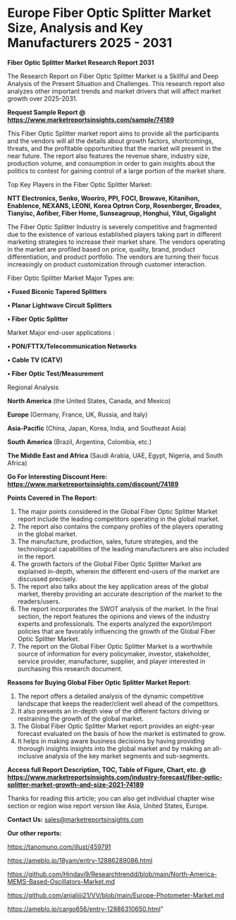 # Europe Fiber Optic Splitter Market Size, Analysis and Key Manufacturers 2025 - 2031

<strong>Fiber Optic Splitter Market Research Report 2031</strong>

The Research Report on Fiber Optic Splitter Market is a Skillful and Deep Analysis of the Present Situation and Challenges. This research report also analyzes other important trends and market drivers that will affect market growth over 2025-2031.

<strong>Request Sample Report @ <a href=https://www.marketreportsinsights.com/sample/74189>https://www.marketreportsinsights.com/sample/74189</a></strong>

This Fiber Optic Splitter market report aims to provide all the participants and the vendors will all the details about growth factors, shortcomings, threats, and the profitable opportunities that the market will present in the near future. The report also features the revenue share, industry size, production volume, and consumption in order to gain insights about the politics to contest for gaining control of a large portion of the market share.

Top Key Players in the Fiber Optic Splitter Market:

<strong>NTT Electronics, Senko, Wooriro, PPI, FOCI, Browave, Kitanihon, Enablence, NEXANS, LEONI, Korea Optron Corp, Rosenberger, Broadex, Tianyisc, Aofiber, Fiber Home, Sunseagroup, Honghui, Yilut, Gigalight</strong>

The Fiber Optic Splitter Industry is severely competitive and fragmented due to the existence of various established players taking part in different marketing strategies to increase their market share. The vendors operating in the market are profiled based on price, quality, brand, product differentiation, and product portfolio. The vendors are turning their focus increasingly on product customization through customer interaction.

Fiber Optic Splitter Market Major Types are:

<strong>• Fused Biconic Tapered Splitters

• Planar Lightwave Circuit Splitters

• Fiber Optic Splitter</strong>

Market Major end-user applications :

<strong>• PON/FTTX/Telecommunication Networks

• Cable TV (CATV)

• Fiber Optic Test/Measurement</strong>

Regional Analysis

</u><strong><b>North America</b></strong> (the United States, Canada, and Mexico)

<strong><b>Europe </b></strong>(Germany, France, UK, Russia, and Italy)

<strong><b>Asia-Pacific</b></strong> (China, Japan, Korea, India, and Southeast Asia)

<strong><b>South America</b></strong> (Brazil, Argentina, Colombia, etc.)

<strong><b>The Middle East and Africa</b></strong> (Saudi Arabia, UAE, Egypt, Nigeria, and South Africa)

<strong>Go For Interesting Discount Here: <a href=https://www.marketreportsinsights.com/discount/74189>https://www.marketreportsinsights.com/discount/74189</a></strong>

<strong>Points Covered in The Report:</strong>
<ol>
  <li>The major points considered in the Global Fiber Optic Splitter Market report include the leading competitors operating in the global market.</li>
  <li>The report also contains the company profiles of the players operating in the global market.</li>
  <li>The manufacture, production, sales, future strategies, and the technological capabilities of the leading manufacturers are also included in the report.</li>
  <li>The growth factors of the Global Fiber Optic Splitter Market are explained in-depth, wherein the different end-users of the market are discussed precisely.</li>
  <li>The report also talks about the key application areas of the global market, thereby providing an accurate description of the market to the readers/users.</li>
  <li>The report incorporates the SWOT analysis of the market. In the final section, the report features the opinions and views of the industry experts and professionals. The experts analyzed the export/import policies that are favorably influencing the growth of the Global Fiber Optic Splitter Market.</li>
  <li>The report on the Global Fiber Optic Splitter Market is a worthwhile source of information for every policymaker, investor, stakeholder, service provider, manufacturer, supplier, and player interested in purchasing this research document.</li>
</ol>
<strong>Reasons for Buying Global Fiber Optic Splitter Market Report:</strong>

<ol>
  <li>The report offers a detailed analysis of the dynamic competitive landscape that keeps the reader/client well ahead of the competitors.</li>
  <li>It also presents an in-depth view of the different factors driving or restraining the growth of the global market.</li>
  <li>The Global Fiber Optic Splitter Market report provides an eight-year forecast evaluated on the basis of how the market is estimated to grow.</li>
  <li>It helps in making aware business decisions by having providing thorough insights insights into the global market and by making an all-inclusive analysis of the key market segments and sub-segments.</li>
</ol>
<strong>Access full Report Description, TOC, Table of Figure, Chart, etc. @ <a href=https://www.marketreportsinsights.com/industry-forecast/fiber-optic-splitter-market-growth-and-size-2021-74189>https://www.marketreportsinsights.com/industry-forecast/fiber-optic-splitter-market-growth-and-size-2021-74189</a></strong>


Thanks for reading this article; you can also get individual chapter wise section or region wise report version like Asia, United States, Europe.

<strong>Contact Us:</strong>
sales@marketreportsinsights.com

<strong>Our other reports:</strong>

<a href=https://tanomuno.com/illust/459791>https://tanomuno.com/illust/459791</a>

<a href=https://ameblo.jp/18yam/entry-12886289086.html>https://ameblo.jp/18yam/entry-12886289086.html</a>

<a href=https://github.com/Hindavi9/Researchtrendd/blob/main/North-America-MEMS-Based-Oscillators-Market.md>https://github.com/Hindavi9/Researchtrendd/blob/main/North-America-MEMS-Based-Oscillators-Market.md</a>

<a href=https://github.com/anjaliiii21/VV/blob/main/Europe-Photometer-Market.md>https://github.com/anjaliiii21/VV/blob/main/Europe-Photometer-Market.md</a>

<a href=https://ameblo.jp/cargo656/entry-12886310650.html>https://ameblo.jp/cargo656/entry-12886310650.html</a>"
